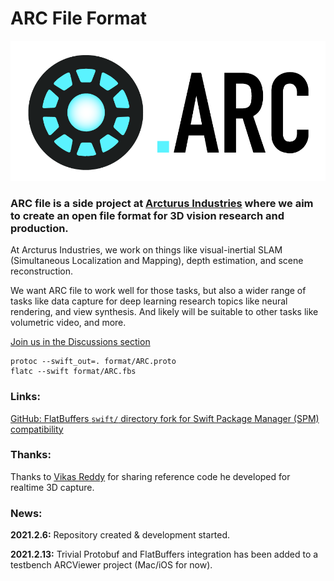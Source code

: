 # ARC File Format

![Logo](doc/resources/arc-logo-900x400.png)

### ARC file is a side project at [Arcturus Industries](https://arcturus.industries/) where we aim to create an open file format for 3D vision research and production.

At Arcturus Industries, we work on things like visual-inertial SLAM (Simultaneous Localization and Mapping), depth estimation, and scene reconstruction. 

We want ARC file to work well for those tasks, but also a wider range of tasks like data capture for deep learning research topics like neural rendering, and view synthesis. And likely will be suitable to other tasks like volumetric video, and more.

[Join us in the Discussions section](https://github.com/arcturus-industries/arcfile/discussions/1)


```
protoc --swift_out=. format/ARC.proto 
flatc --swift format/ARC.fbs
```

### Links:

[GitHub: FlatBuffers `swift/` directory fork for Swift Package Manager (SPM) compatibility](https://github.com/arcturus-industries/flatbuffers-swift)

### Thanks:

Thanks to [Vikas Reddy](https://twitter.com/vikasreddy) for sharing reference code he developed for realtime 3D capture.

### News:

**2021.2.6:** Repository created & development started.

**2021.2.13:** Trivial Protobuf and FlatBuffers integration has been added to a testbench ARCViewer project (Mac/iOS for now).



